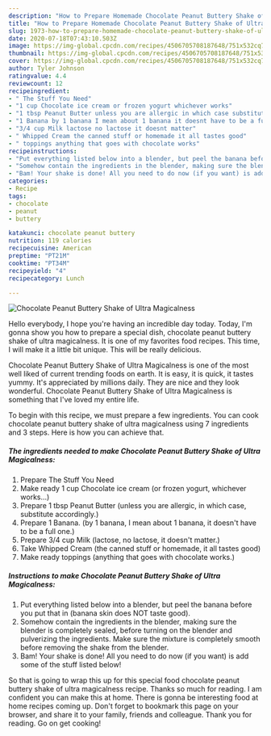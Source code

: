 ```yaml
---
description: "How to Prepare Homemade Chocolate Peanut Buttery Shake of Ultra Magicalness"
title: "How to Prepare Homemade Chocolate Peanut Buttery Shake of Ultra Magicalness"
slug: 1973-how-to-prepare-homemade-chocolate-peanut-buttery-shake-of-ultra-magicalness
date: 2020-07-18T07:43:10.503Z
image: https://img-global.cpcdn.com/recipes/4506705708187648/751x532cq70/chocolate-peanut-buttery-shake-of-ultra-magicalness-recipe-main-photo.jpg
thumbnail: https://img-global.cpcdn.com/recipes/4506705708187648/751x532cq70/chocolate-peanut-buttery-shake-of-ultra-magicalness-recipe-main-photo.jpg
cover: https://img-global.cpcdn.com/recipes/4506705708187648/751x532cq70/chocolate-peanut-buttery-shake-of-ultra-magicalness-recipe-main-photo.jpg
author: Tyler Johnson
ratingvalue: 4.4
reviewcount: 12
recipeingredient:
- " The Stuff You Need"
- "1 cup Chocolate ice cream or frozen yogurt whichever works"
- "1 tbsp Peanut Butter unless you are allergic in which case substitute accordingly"
- "1 Banana by 1 banana I mean about 1 banana it doesnt have to be a full one"
- "3/4 cup Milk lactose no lactose it doesnt matter"
- " Whipped Cream the canned stuff or homemade it all tastes good"
- " toppings anything that goes with chocolate works"
recipeinstructions:
- "Put everything listed below into a blender, but peel the banana before you put that in (banana skin does NOT taste good)."
- "Somehow contain the ingredients in the blender, making sure the blender is completely sealed, before turning on the blender and pulverizing the ingredients. Make sure the mixture is completely smooth before removing the shake from the blender."
- "Bam! Your shake is done! All you need to do now (if you want) is add some of the stuff listed below!"
categories:
- Recipe
tags:
- chocolate
- peanut
- buttery

katakunci: chocolate peanut buttery 
nutrition: 119 calories
recipecuisine: American
preptime: "PT21M"
cooktime: "PT34M"
recipeyield: "4"
recipecategory: Lunch

---
```



![Chocolate Peanut Buttery Shake of Ultra Magicalness](https://img-global.cpcdn.com/recipes/4506705708187648/751x532cq70/chocolate-peanut-buttery-shake-of-ultra-magicalness-recipe-main-photo.jpg)

Hello everybody, I hope you're having an incredible day today. Today, I'm gonna show you how to prepare a special dish, chocolate peanut buttery shake of ultra magicalness. It is one of my favorites food recipes. This time, I will make it a little bit unique. This will be really delicious.

Chocolate Peanut Buttery Shake of Ultra Magicalness is one of the most well liked of current trending foods on earth. It is easy, it is quick, it tastes yummy. It's appreciated by millions daily. They are nice and they look wonderful. Chocolate Peanut Buttery Shake of Ultra Magicalness is something that I've loved my entire life.




To begin with this recipe, we must prepare a few ingredients. You can cook chocolate peanut buttery shake of ultra magicalness using 7 ingredients and 3 steps. Here is how you can achieve that.

<!--inarticleads1-->

##### The ingredients needed to make Chocolate Peanut Buttery Shake of Ultra Magicalness:

1. Prepare  The Stuff You Need
1. Make ready 1 cup Chocolate ice cream (or frozen yogurt, whichever works...)
1. Prepare 1 tbsp Peanut Butter (unless you are allergic, in which case, substitute accordingly.)
1. Prepare 1 Banana. (by 1 banana, I mean about 1 banana, it doesn&#39;t have to be a full one.)
1. Prepare 3/4 cup Milk (lactose, no lactose, it doesn&#39;t matter.)
1. Take  Whipped Cream (the canned stuff or homemade, it all tastes good)
1. Make ready  toppings (anything that goes with chocolate works.)




<!--inarticleads2-->

##### Instructions to make Chocolate Peanut Buttery Shake of Ultra Magicalness:

1. Put everything listed below into a blender, but peel the banana before you put that in (banana skin does NOT taste good).
1. Somehow contain the ingredients in the blender, making sure the blender is completely sealed, before turning on the blender and pulverizing the ingredients. Make sure the mixture is completely smooth before removing the shake from the blender.
1. Bam! Your shake is done! All you need to do now (if you want) is add some of the stuff listed below!




So that is going to wrap this up for this special food chocolate peanut buttery shake of ultra magicalness recipe. Thanks so much for reading. I am confident you can make this at home. There is gonna be interesting food at home recipes coming up. Don't forget to bookmark this page on your browser, and share it to your family, friends and colleague. Thank you for reading. Go on get cooking!
